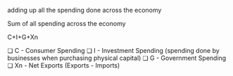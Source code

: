adding up all the spending done across the economy

Sum of all spending across the economy

C+I+G+Xn

❏ C - Consumer Spending
❏ I - Investment Spending (spending done by businesses when purchasing physical capital)
❏ G - Government Spending
❏ Xn - Net Exports (Exports - Imports)